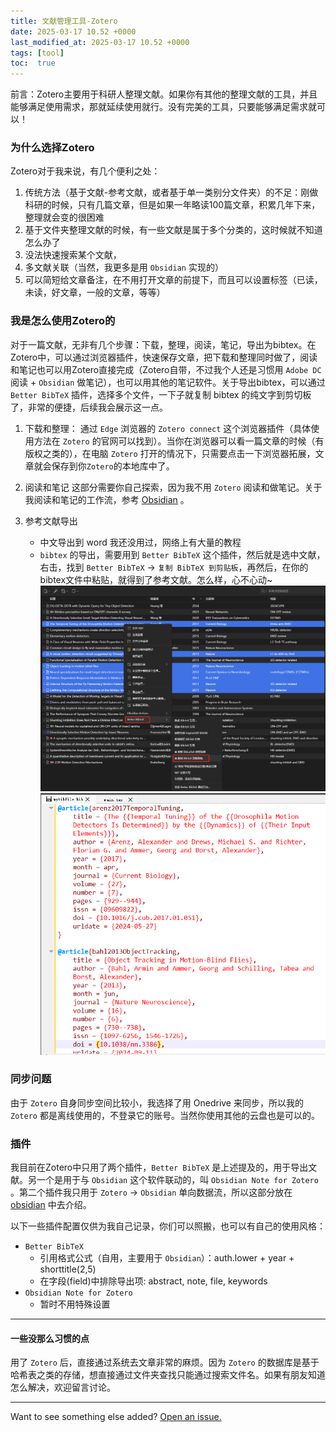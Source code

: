 ```yaml
---
title: 文献管理工具-Zotero
date: 2025-03-17 10.52 +0000
last_modified_at: 2025-03-17 10.52 +0000
tags: [tool]
toc:  true
---
```


前言：Zotero主要用于科研人整理文献。如果你有其他的整理文献的工具，并且能够满足使用需求，那就延续使用就行。没有完美的工具，只要能够满足需求就可以！

### 为什么选择Zotero
Zotero对于我来说，有几个便利之处：
1. 传统方法（基于文献-参考文献，或者基于单一类别分文件夹）的不足：刚做科研的时候，只有几篇文章，但是如果一年略读100篇文章，积累几年下来，整理就会变的很困难
2. 基于文件夹整理文献的时候，有一些文献是属于多个分类的，这时候就不知道怎么办了
3. 没法快速搜索某个文献，
4. 多文献关联（当然，我更多是用 `Obsidian` 实现的）
5. 可以简短给文章备注，在不用打开文章的前提下，而且可以设置标签（已读，未读，好文章，一般的文章，等等）

### 我是怎么使用Zotero的
对于一篇文献，无非有几个步骤：下载，整理，阅读，笔记，导出为bibtex。在Zotero中，可以通过浏览器插件，快速保存文章，把下载和整理同时做了，阅读和笔记也可以用Zotero直接完成（Zotero自带，不过我个人还是习惯用 `Adobe DC` 阅读 + `Obsidian` 做笔记），也可以用其他的笔记软件。关于导出bibtex，可以通过 `Better BibTeX` 插件，选择多个文件，一下子就复制 bibtex 的纯文字到剪切板了，非常的便捷，后续我会展示这一点。

1. 下载和整理：
    通过 `Edge` 浏览器的 `Zotero connect` 这个浏览器插件（具体使用方法在 `Zotero` 的官网可以找到）。当你在浏览器可以看一篇文章的时候（有版权之类的），在电脑 `Zotero` 打开的情况下，只需要点击一下浏览器拓展，文章就会保存到你`Zotero`的本地库中了。

2. 阅读和笔记
    这部分需要你自己探索，因为我不用 `Zotero` 阅读和做笔记。关于我阅读和笔记的工作流，参考 [Obsidian](/_posts/2025-02-09-obsidian.md) 。

3. 参考文献导出
    - 中文导出到 word 我还没用过，网络上有大量的教程
    - `bibtex` 的导出，需要用到 `Better BibTeX` 这个插件，然后就是选中文献，右击，找到 `Better BibTeX` -> `复制 BibTeX 到剪贴板`，再然后，在你的bibtex文件中粘贴，就得到了参考文献。怎么样，心不心动~
    ![Desktop View](/_posts/attach/zotero-att1.jpg)
    ![Desktop View](/_posts/attach/zotero-att2.jpg)

### 同步问题
由于 `Zotero` 自身同步空间比较小，我选择了用 Onedrive 来同步，所以我的 `Zotero` 都是离线使用的，不登录它的账号。当然你使用其他的云盘也是可以的。

### 插件
我目前在Zotero中只用了两个插件，`Better BibTeX` 是上述提及的，用于导出文献。另一个是用于与 `Obsidian` 这个软件联动的，叫 `Obsidian Note for Zotero` 。第二个插件我只用于 `Zotero` -> `Obsidian` 单向数据流，所以这部分放在 [obsidian](/_posts/2025-02-09-obsidian.md) 中去介绍。

以下一些插件配置仅供为我自己记录，你们可以照搬，也可以有自己的使用风格：
- `Better BibTeX` 
    - 引用格式公式（自用，主要用于 `Obsidian`）：auth.lower + year + shorttitle(2,5) 
    - 在字段(field)中排除导出项: abstract, note, file, keywords
- `Obsidian Note for Zotero`
    - 暂时不用特殊设置


---

#### 一些没那么习惯的点
用了 `Zotero` 后，直接通过系统去文章非常的麻烦。因为 `Zotero` 的数据库是基于哈希表之类的存储，想直接通过文件夹查找只能通过搜索文件名。如果有朋友知道怎么解决，欢迎留言讨论。

---

Want to see something else added? <a href="https://github.com/MingshuoXu/MingshuoXu.github.io/issues/new">Open an issue.</a>

[^fn-sample_footnote]: Handy! Now click the return link to go back.
